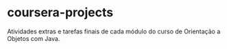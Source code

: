 # coursera-projects

Atividades extras e tarefas finais de cada módulo do curso de Orientação a Objetos com Java.
